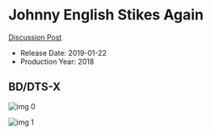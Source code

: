 # Johnny English Stikes Again

[Discussion Post](https://www.avsforum.com/threads/bass-eq-for-filtered-movies.2995212/post-57301838)

* Release Date: 2019-01-22
* Production Year: 2018

## BD/DTS-X

![img 0](https://i.imgur.com/C3I3YeH.jpg)

![img 1](https://i.imgur.com/AOvgmUu.jpg)

